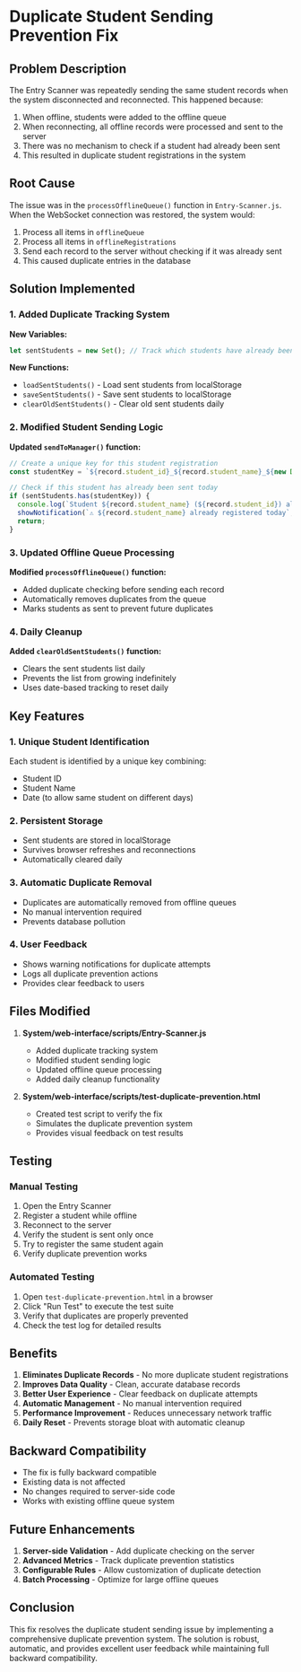 # Duplicate Student Sending Prevention Fix

## Problem Description

The Entry Scanner was repeatedly sending the same student records when the system disconnected and reconnected. This happened because:

1. When offline, students were added to the offline queue
2. When reconnecting, all offline records were processed and sent to the server
3. There was no mechanism to check if a student had already been sent
4. This resulted in duplicate student registrations in the system

## Root Cause

The issue was in the `processOfflineQueue()` function in `Entry-Scanner.js`. When the WebSocket connection was restored, the system would:

1. Process all items in `offlineQueue`
2. Process all items in `offlineRegistrations`
3. Send each record to the server without checking if it was already sent
4. This caused duplicate entries in the database

## Solution Implemented

### 1. Added Duplicate Tracking System

**New Variables:**
```javascript
let sentStudents = new Set(); // Track which students have already been sent
```

**New Functions:**
- `loadSentStudents()` - Load sent students from localStorage
- `saveSentStudents()` - Save sent students to localStorage
- `clearOldSentStudents()` - Clear old sent students daily

### 2. Modified Student Sending Logic

**Updated `sendToManager()` function:**
```javascript
// Create a unique key for this student registration
const studentKey = `${record.student_id}_${record.student_name}_${new Date(record.timestamp).toDateString()}`;

// Check if this student has already been sent today
if (sentStudents.has(studentKey)) {
  console.log(`Student ${record.student_name} (${record.student_id}) already sent today, skipping duplicate`);
  showNotification(`⚠️ ${record.student_name} already registered today`, 'warning');
  return;
}
```

### 3. Updated Offline Queue Processing

**Modified `processOfflineQueue()` function:**
- Added duplicate checking before sending each record
- Automatically removes duplicates from the queue
- Marks students as sent to prevent future duplicates

### 4. Daily Cleanup

**Added `clearOldSentStudents()` function:**
- Clears the sent students list daily
- Prevents the list from growing indefinitely
- Uses date-based tracking to reset daily

## Key Features

### 1. Unique Student Identification
Each student is identified by a unique key combining:
- Student ID
- Student Name  
- Date (to allow same student on different days)

### 2. Persistent Storage
- Sent students are stored in localStorage
- Survives browser refreshes and reconnections
- Automatically cleared daily

### 3. Automatic Duplicate Removal
- Duplicates are automatically removed from offline queues
- No manual intervention required
- Prevents database pollution

### 4. User Feedback
- Shows warning notifications for duplicate attempts
- Logs all duplicate prevention actions
- Provides clear feedback to users

## Files Modified

1. **System/web-interface/scripts/Entry-Scanner.js**
   - Added duplicate tracking system
   - Modified student sending logic
   - Updated offline queue processing
   - Added daily cleanup functionality

2. **System/web-interface/scripts/test-duplicate-prevention.html**
   - Created test script to verify the fix
   - Simulates the duplicate prevention system
   - Provides visual feedback on test results

## Testing

### Manual Testing
1. Open the Entry Scanner
2. Register a student while offline
3. Reconnect to the server
4. Verify the student is sent only once
5. Try to register the same student again
6. Verify duplicate prevention works

### Automated Testing
1. Open `test-duplicate-prevention.html` in a browser
2. Click "Run Test" to execute the test suite
3. Verify that duplicates are properly prevented
4. Check the test log for detailed results

## Benefits

1. **Eliminates Duplicate Records** - No more duplicate student registrations
2. **Improves Data Quality** - Clean, accurate database records
3. **Better User Experience** - Clear feedback on duplicate attempts
4. **Automatic Management** - No manual intervention required
5. **Performance Improvement** - Reduces unnecessary network traffic
6. **Daily Reset** - Prevents storage bloat with automatic cleanup

## Backward Compatibility

- The fix is fully backward compatible
- Existing data is not affected
- No changes required to server-side code
- Works with existing offline queue system

## Future Enhancements

1. **Server-side Validation** - Add duplicate checking on the server
2. **Advanced Metrics** - Track duplicate prevention statistics
3. **Configurable Rules** - Allow customization of duplicate detection
4. **Batch Processing** - Optimize for large offline queues

## Conclusion

This fix resolves the duplicate student sending issue by implementing a comprehensive duplicate prevention system. The solution is robust, automatic, and provides excellent user feedback while maintaining full backward compatibility.
